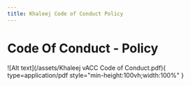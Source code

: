 ```yaml
---
title: Khaleej Code of Conduct Policy
---
```


# Code Of Conduct - Policy
![Alt text](/assets/Khaleej vACC Code of Conduct.pdf){ type=application/pdf style="min-height:100vh;width:100%" }

